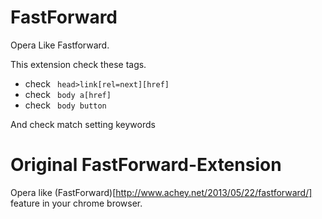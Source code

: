 FastForward
=============

Opera Like Fastforward.

This extension check these tags.
- check ` head>link[rel=next][href]`
- check ` body a[href]`
- check ` body button`

And check match setting keywords




Original FastForward-Extension 
===========

Opera like (FastForward)[http://www.achey.net/2013/05/22/fastforward/] feature in your chrome browser.


